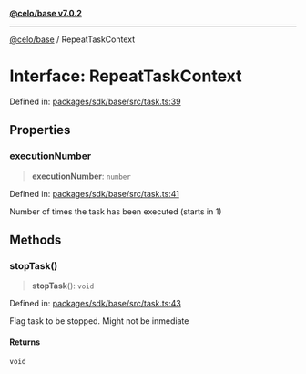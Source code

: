 [**@celo/base v7.0.2**](../README.md)

***

[@celo/base](../README.md) / RepeatTaskContext

# Interface: RepeatTaskContext

Defined in: [packages/sdk/base/src/task.ts:39](https://github.com/celo-org/developer-tooling/blob/master/packages/sdk/base/src/task.ts#L39)

## Properties

### executionNumber

> **executionNumber**: `number`

Defined in: [packages/sdk/base/src/task.ts:41](https://github.com/celo-org/developer-tooling/blob/master/packages/sdk/base/src/task.ts#L41)

Number of times the task has been executed (starts in 1)

## Methods

### stopTask()

> **stopTask**(): `void`

Defined in: [packages/sdk/base/src/task.ts:43](https://github.com/celo-org/developer-tooling/blob/master/packages/sdk/base/src/task.ts#L43)

Flag task to be stopped. Might not be inmediate

#### Returns

`void`
